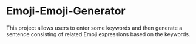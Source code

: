 # Emoji-Emoji-Generator
This project allows users to enter some keywords and then generate a sentence consisting of related Emoji expressions based on the keywords.
